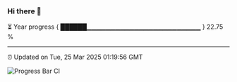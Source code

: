 ### Hi there 👋

⏳ Year progress { ██████▁▁▁▁▁▁▁▁▁▁▁▁▁▁▁▁▁▁▁▁▁▁▁▁ } 22.75 %

---

⏰ Updated on Tue, 25 Mar 2025 01:19:56 GMT

![Progress Bar CI](https://github.com/JuvenileQ/Progress-Bar-CI/workflows/main/badge.svg)
